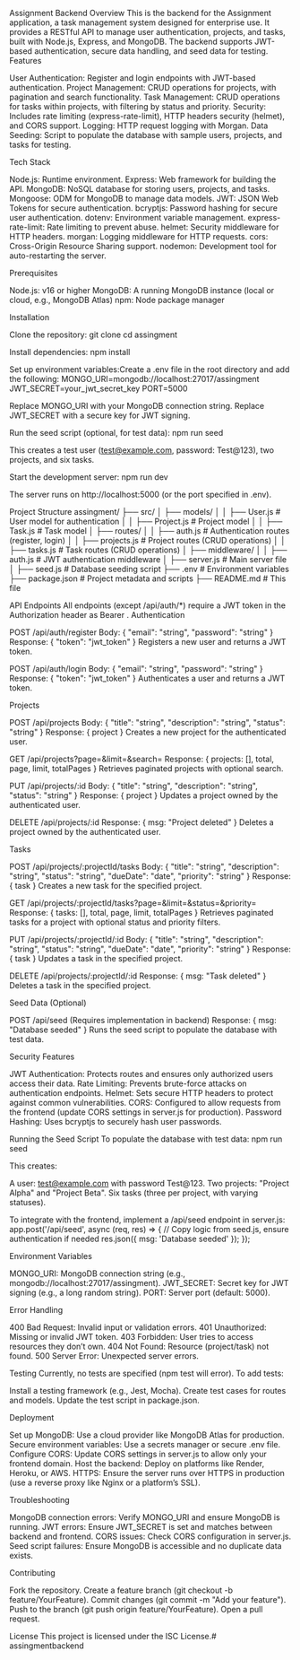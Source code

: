 Assignment Backend
Overview
This is the backend for the Assignment application, a task management system designed for enterprise use. It provides a RESTful API to manage user authentication, projects, and tasks, built with Node.js, Express, and MongoDB. The backend supports JWT-based authentication, secure data handling, and seed data for testing.
Features

User Authentication: Register and login endpoints with JWT-based authentication.
Project Management: CRUD operations for projects, with pagination and search functionality.
Task Management: CRUD operations for tasks within projects, with filtering by status and priority.
Security: Includes rate limiting (express-rate-limit), HTTP headers security (helmet), and CORS support.
Logging: HTTP request logging with Morgan.
Data Seeding: Script to populate the database with sample users, projects, and tasks for testing.

Tech Stack

Node.js: Runtime environment.
Express: Web framework for building the API.
MongoDB: NoSQL database for storing users, projects, and tasks.
Mongoose: ODM for MongoDB to manage data models.
JWT: JSON Web Tokens for secure authentication.
bcryptjs: Password hashing for secure user authentication.
dotenv: Environment variable management.
express-rate-limit: Rate limiting to prevent abuse.
helmet: Security middleware for HTTP headers.
morgan: Logging middleware for HTTP requests.
cors: Cross-Origin Resource Sharing support.
nodemon: Development tool for auto-restarting the server.

Prerequisites

Node.js: v16 or higher
MongoDB: A running MongoDB instance (local or cloud, e.g., MongoDB Atlas)
npm: Node package manager

Installation

Clone the repository:
git clone <repository-url>
cd assingment


Install dependencies:
npm install


Set up environment variables:Create a .env file in the root directory and add the following:
MONGO_URI=mongodb://localhost:27017/assingment
JWT_SECRET=your_jwt_secret_key
PORT=5000


Replace MONGO_URI with your MongoDB connection string.
Replace JWT_SECRET with a secure key for JWT signing.


Run the seed script (optional, for test data):
npm run seed

This creates a test user (test@example.com, password: Test@123), two projects, and six tasks.

Start the development server:
npm run dev

The server runs on http://localhost:5000 (or the port specified in .env).


Project Structure
assingment/
├── src/
│   ├── models/
│   │   ├── User.js      # User model for authentication
│   │   ├── Project.js   # Project model
│   │   ├── Task.js      # Task model
│   ├── routes/
│   │   ├── auth.js      # Authentication routes (register, login)
│   │   ├── projects.js  # Project routes (CRUD operations)
│   │   ├── tasks.js     # Task routes (CRUD operations)
│   ├── middleware/
│   │   ├── auth.js      # JWT authentication middleware
│   ├── server.js        # Main server file
│   ├── seed.js          # Database seeding script
├── .env                 # Environment variables
├── package.json         # Project metadata and scripts
├── README.md            # This file

API Endpoints
All endpoints (except /api/auth/*) require a JWT token in the Authorization header as Bearer <token>.
Authentication

POST /api/auth/register
Body: { "email": "string", "password": "string" }
Response: { "token": "jwt_token" }
Registers a new user and returns a JWT token.


POST /api/auth/login
Body: { "email": "string", "password": "string" }
Response: { "token": "jwt_token" }
Authenticates a user and returns a JWT token.



Projects

POST /api/projects
Body: { "title": "string", "description": "string", "status": "string" }
Response: { project }
Creates a new project for the authenticated user.


GET /api/projects?page=&limit=&search=
Response: { projects: [], total, page, limit, totalPages }
Retrieves paginated projects with optional search.


PUT /api/projects/:id
Body: { "title": "string", "description": "string", "status": "string" }
Response: { project }
Updates a project owned by the authenticated user.


DELETE /api/projects/:id
Response: { msg: "Project deleted" }
Deletes a project owned by the authenticated user.



Tasks

POST /api/projects/:projectId/tasks
Body: { "title": "string", "description": "string", "status": "string", "dueDate": "date", "priority": "string" }
Response: { task }
Creates a new task for the specified project.


GET /api/projects/:projectId/tasks?page=&limit=&status=&priority=
Response: { tasks: [], total, page, limit, totalPages }
Retrieves paginated tasks for a project with optional status and priority filters.


PUT /api/projects/:projectId/:id
Body: { "title": "string", "description": "string", "status": "string", "dueDate": "date", "priority": "string" }
Response: { task }
Updates a task in the specified project.


DELETE /api/projects/:projectId/:id
Response: { msg: "Task deleted" }
Deletes a task in the specified project.



Seed Data (Optional)

POST /api/seed (Requires implementation in backend)
Response: { msg: "Database seeded" }
Runs the seed script to populate the database with test data.



Security Features

JWT Authentication: Protects routes and ensures only authorized users access their data.
Rate Limiting: Prevents brute-force attacks on authentication endpoints.
Helmet: Sets secure HTTP headers to protect against common vulnerabilities.
CORS: Configured to allow requests from the frontend (update CORS settings in server.js for production).
Password Hashing: Uses bcryptjs to securely hash user passwords.

Running the Seed Script
To populate the database with test data:
npm run seed

This creates:

A user: test@example.com with password Test@123.
Two projects: "Project Alpha" and "Project Beta".
Six tasks (three per project, with varying statuses).

To integrate with the frontend, implement a /api/seed endpoint in server.js:
app.post('/api/seed', async (req, res) => {
  // Copy logic from seed.js, ensure authentication if needed
  res.json({ msg: 'Database seeded' });
});

Environment Variables

MONGO_URI: MongoDB connection string (e.g., mongodb://localhost:27017/assingment).
JWT_SECRET: Secret key for JWT signing (e.g., a long random string).
PORT: Server port (default: 5000).

Error Handling

400 Bad Request: Invalid input or validation errors.
401 Unauthorized: Missing or invalid JWT token.
403 Forbidden: User tries to access resources they don’t own.
404 Not Found: Resource (project/task) not found.
500 Server Error: Unexpected server errors.

Testing
Currently, no tests are specified (npm test will error). To add tests:

Install a testing framework (e.g., Jest, Mocha).
Create test cases for routes and models.
Update the test script in package.json.

Deployment

Set up MongoDB: Use a cloud provider like MongoDB Atlas for production.
Secure environment variables: Use a secrets manager or secure .env file.
Configure CORS: Update CORS settings in server.js to allow only your frontend domain.
Host the backend: Deploy on platforms like Render, Heroku, or AWS.
HTTPS: Ensure the server runs over HTTPS in production (use a reverse proxy like Nginx or a platform’s SSL).

Troubleshooting

MongoDB connection errors: Verify MONGO_URI and ensure MongoDB is running.
JWT errors: Ensure JWT_SECRET is set and matches between backend and frontend.
CORS issues: Check CORS configuration in server.js.
Seed script failures: Ensure MongoDB is accessible and no duplicate data exists.

Contributing

Fork the repository.
Create a feature branch (git checkout -b feature/YourFeature).
Commit changes (git commit -m "Add your feature").
Push to the branch (git push origin feature/YourFeature).
Open a pull request.

License
This project is licensed under the ISC License.#   a s s i n g m e n t b a c k e n d  
 